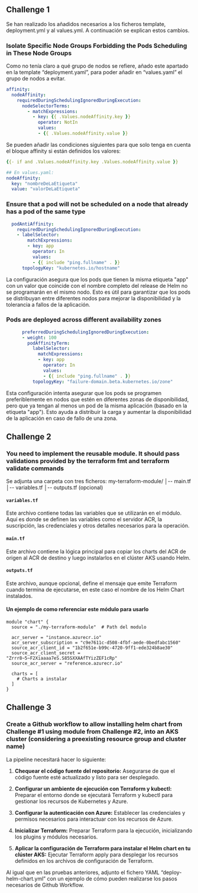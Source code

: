 ## Challenge 1

Se han realizado los añadidos necesarios a los ficheros template, deployment.yml y al values.yml. A continuación se explican estos cambios.

### Isolate Specific Node Groups Forbidding the Pods Scheduling in These Node Groups
Como no tenía claro a qué grupo de nodos se refiere, añado este apartado en la template “deployment.yaml”, para poder añadir en “values.yaml” el grupo de nodos a evitar.
```yaml
affinity:
  nodeAffinity:
    requiredDuringSchedulingIgnoredDuringExecution:
      nodeSelectorTerms:
        - matchExpressions:
          - key: {{ .Values.nodeAffinity.key }}
            operator: NotIn
            values:
            - {{ .Values.nodeAffinity.value }}
```
Se pueden añadir las condiciones siguientes para que solo tenga en cuenta el bloque affinity si están definidos los valores:
```yaml
{{- if and .Values.nodeAffinity.key .Values.nodeAffinity.value }}
```

```yaml
## En values.yaml:
nodeAffinity:
  key: "nombreDeLaEtiqueta"
  value: "valorDeLaEtiqueta"
```

### Ensure that a pod will not be scheduled on a node that already has a pod of the same type
```yaml
  podAntiAffinity:
    requiredDuringSchedulingIgnoredDuringExecution:
    - labelSelector:
        matchExpressions:
        - key: app
          operator: In
          values:
          - {{ include "ping.fullname" . }}
      topologyKey: "kubernetes.io/hostname"
```
La configuración asegura que los pods que tienen la misma etiqueta "app" con un valor que coincide con el nombre completo del release de Helm no se programarán en el mismo nodo. Esto es útil para garantizar que los pods se distribuyan entre diferentes nodos para mejorar la disponibilidad y la tolerancia a fallos de la aplicación.

### Pods are deployed across different availability zones
```yaml
      preferredDuringSchedulingIgnoredDuringExecution:
      - weight: 100
        podAffinityTerm:
          labelSelector:
            matchExpressions:
            - key: app
              operator: In
              values:
              - {{ include "ping.fullname" . }}
          topologyKey: "failure-domain.beta.kubernetes.io/zone"
```
Esta configuración intenta asegurar que los pods se programen preferiblemente en nodos que estén en diferentes zonas de disponibilidad, pero que ya tengan al menos un pod de la misma aplicación (basado en la etiqueta "app"). Esto ayuda a distribuir la carga y aumentar la disponibilidad de la aplicación en caso de fallo de una zona.

## Challenge 2 
### You need to implement the reusable module. It should pass validations provided by the terraform fmt and terraform validate commands
Se adjunta una carpeta con tres ficheros:
my-terraform-module/ 
│-- main.tf
│-- variables.tf
│-- outputs.tf (opcional)

#### `variables.tf`
Este archivo contiene todas las variables que se utilizarán en el módulo. Aquí es donde se definen las variables como el servidor ACR, la suscripción, las credenciales y otros detalles necesarios para la operación.

#### `main.tf`
Este archivo contiene la lógica principal para copiar los charts del ACR de origen al ACR de destino y luego instalarlos en el clúster AKS usando Helm.

#### `outputs.tf`
Este archivo, aunque opcional, define el mensaje que emite Terraform cuando termina de ejecutarse, en este caso el nombre de los Helm Chart instalados.

#### Un ejemplo de como referenciar este módulo para usarlo
```hcl
module "chart" {
  source = "./my-terraform-module"  # Path del modulo

  acr_server = "instance.azurecr.io"
  acr_server_subscription = "c9e7611c-d508-4fbf-aede-0bedfabc1560"
  source_acr_client_id = "1b2f651e-b99c-4720-9ff1-ede324b8ae30"
  source_acr_client_secret = "Zrrr8~5~F2Xiaaaa7eS.S85SXXAAfTYizZEF1cRp"
  source_acr_server = "reference.azurecr.io"
  
  charts = [
    # Charts a instalar
  ]
}
```

## Challenge 3
### Create a Github workflow to allow installing helm chart from Challenge #1 using module from Challenge #2, into an AKS cluster (considering a preexisting resource group and cluster name)


La pipeline necesitará hacer lo siguiente:

1. **Chequear el código fuente del repositorio:** Asegurarse de que el código fuente esté actualizado y listo para ser desplegado.

2. **Configurar un ambiente de ejecución con Terraform y kubectl:** Preparar el entorno donde se ejecutará Terraform y kubectl para gestionar los recursos de Kubernetes y Azure.

3. **Configurar la autenticación con Azure:** Establecer las credenciales y permisos necesarios para interactuar con los recursos de Azure.

4. **Inicializar Terraform:** Preparar Terraform para la ejecución, inicializando los plugins y módulos necesarios.

5. **Aplicar la configuración de Terraform para instalar el Helm chart en tu clúster AKS:** Ejecutar Terraform apply para desplegar los recursos definidos en los archivos de configuración de Terraform.

Al igual que en las pruebas anteriores, adjunto el fichero YAML “deploy-helm-chart.yml” con un ejemplo de cómo pueden realizarse los pasos necesarios de Github Workflow.

